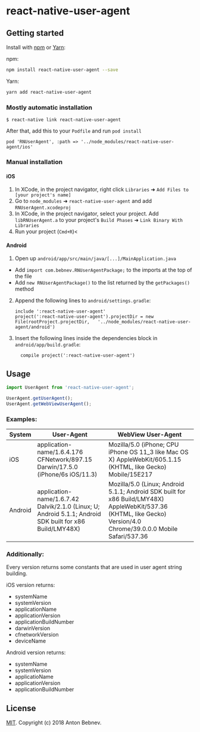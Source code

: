 
# react-native-user-agent

## Getting started

Install with [npm](https://www.npmjs.com/) or [Yarn](https://yarnpkg.com/):

npm:
```sh
npm install react-native-user-agent --save
```

Yarn:
```sh
yarn add react-native-user-agent
```

### Mostly automatic installation

`$ react-native link react-native-user-agent`

After that, add this to your `Podfile` and run `pod install`

```
pod 'RNUserAgent', :path => '../node_modules/react-native-user-agent/ios'
```

### Manual installation


#### iOS

1. In XCode, in the project navigator, right click `Libraries` ➜ `Add Files to [your project's name]`
2. Go to `node_modules` ➜ `react-native-user-agent` and add `RNUserAgent.xcodeproj`
3. In XCode, in the project navigator, select your project. Add `libRNUserAgent.a` to your project's `Build Phases` ➜ `Link Binary With Libraries`
4. Run your project (`Cmd+R`)<

#### Android

1. Open up `android/app/src/main/java/[...]/MainApplication.java`
  - Add `import com.bebnev.RNUserAgentPackage;` to the imports at the top of the file
  - Add `new RNUserAgentPackage()` to the list returned by the `getPackages()` method
2. Append the following lines to `android/settings.gradle`:
  	```
  	include ':react-native-user-agent'
  	project(':react-native-user-agent').projectDir = new File(rootProject.projectDir, 	'../node_modules/react-native-user-agent/android')
  	```
3. Insert the following lines inside the dependencies block in `android/app/build.gradle`:
  	```
      compile project(':react-native-user-agent')
  	```

## Usage

```javascript
import UserAgent from 'react-native-user-agent';

UserAgent.getUserAgent();
UserAgent.getWebViewUserAgent();
```

### Examples:

| System | User-Agent | WebView User-Agent |
| ------ | ---------- | ------------------ |
| iOS    | application-name/1.6.4.176 CFNetwork/897.15 Darwin/17.5.0 (iPhone/6s iOS/11.3) | Mozilla/5.0 (iPhone; CPU iPhone OS 11_3 like Mac OS X) AppleWebKit/605.1.15 (KHTML, like Gecko) Mobile/15E217 |
| Android | application-name/1.6.7.42 Dalvik/2.1.0 (Linux; U; Android 5.1.1; Android SDK built for x86 Build/LMY48X) | Mozilla/5.0 (Linux; Android 5.1.1; Android SDK built for x86 Build/LMY48X) AppleWebKit/537.36 (KHTML, like Gecko) Version/4.0 Chrome/39.0.0.0 Mobile Safari/537.36 |

### Additionally:

Every version returns some constants that are used in user agent string building.

iOS version returns:
- systemName
- systemVersion
- applicationName
- applicationVersion
- applicationBuildNumber
- darwinVersion
- cfnetworkVersion
- deviceName

Android version returns:
- systemName
- systemVersion
- applicatioName
- applicationVersion
- applicationBuildNumber


## License

[MIT](LICENSE). Copyright (c) 2018 Anton Bebnev.
